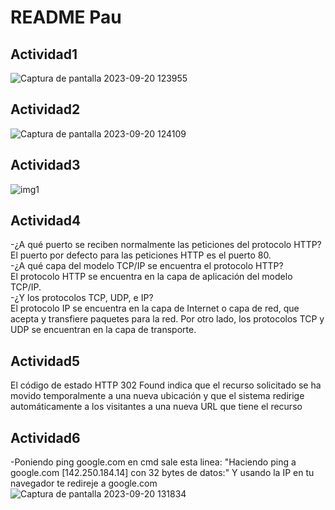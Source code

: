 # README Pau 

## Actividad1  
![Captura de pantalla 2023-09-20 123955](https://github.com/pauramon/despliegue-de-aplicaciones-web-Pau/assets/144775374/1f88cac5-58d2-49ff-983e-abebd8ac9a26)



## Actividad2  
![Captura de pantalla 2023-09-20 124109](https://github.com/pauramon/despliegue-de-aplicaciones-web-Pau/assets/144775374/9082083b-b929-41a1-abe4-09b4dfab1d6d)



## Actividad3  
![img1](https://github.com/pauramon/despliegue-de-aplicaciones-web-Pau/assets/144775374/21236be3-eeb2-434f-9647-b70af640ff1f)



## Actividad4  
-¿A qué puerto se reciben normalmente las peticiones del protocolo HTTP?  
El puerto por defecto para las peticiones HTTP es el puerto 80.   
-¿A qué capa del modelo TCP/IP se encuentra el protocolo HTTP?  
El protocolo HTTP se encuentra en la capa de aplicación del modelo TCP/IP.  
-¿Y los protocolos TCP, UDP, e IP?  
El protocolo IP se encuentra en la capa de Internet o capa de red, que acepta y transfiere paquetes para la red. Por otro lado, los protocolos TCP y UDP se encuentran en la capa de transporte.  

## Actividad5

El código de estado HTTP 302 Found indica que el recurso solicitado se ha movido temporalmente a una nueva ubicación y que el sistema redirige automáticamente a los visitantes a una nueva URL que tiene el recurso  

## Actividad6  

-Poniendo ping google.com en cmd sale esta linea: "Haciendo ping a google.com [142.250.184.14] con 32 bytes de datos:"
Y usando la IP en tu navegador te redireje a google.com  
![Captura de pantalla 2023-09-20 131834](https://github.com/pauramon/despliegue-de-aplicaciones-web-Pau/assets/144775374/5313245e-d917-4d41-9e6c-f14069988a70)



